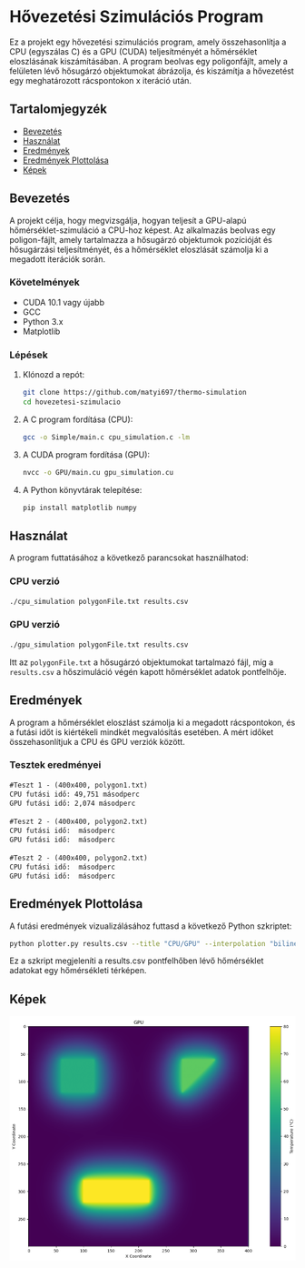 # Hővezetési Szimulációs Program

Ez a projekt egy hővezetési szimulációs program, amely összehasonlítja a CPU (egyszálas C) és a GPU (CUDA) teljesítményét a hőmérséklet eloszlásának kiszámításában. A program beolvas egy poligonfájlt, amely a felületen lévő hősugárzó objektumokat ábrázolja, és kiszámítja a hővezetést egy meghatározott rácspontokon x iteráció után.

## Tartalomjegyzék

- [Bevezetés](#bevezetés)
- [Használat](#használat)
- [Eredmények](#eredmények)
- [Eredmények Plottolása](#eredmények-plottolása)
- [Képek](#képek)

## Bevezetés

A projekt célja, hogy megvizsgálja, hogyan teljesít a GPU-alapú hőmérséklet-szimuláció a CPU-hoz képest. Az alkalmazás beolvas egy poligon-fájlt, amely tartalmazza a hősugárzó objektumok pozícióját és hősugárzási teljesítményét, és a hőmérséklet eloszlását számolja ki a megadott iterációk során.

### Követelmények

- CUDA 10.1 vagy újabb
- GCC
- Python 3.x
- Matplotlib

### Lépések

1. Klónozd a repót:
   ```bash
   git clone https://github.com/matyi697/thermo-simulation
   cd hovezetesi-szimulacio
   ```

2. A C program fordítása (CPU):
   ```bash
   gcc -o Simple/main.c cpu_simulation.c -lm
   ```

3. A CUDA program fordítása (GPU):
   ```bash
   nvcc -o GPU/main.cu gpu_simulation.cu
   ```

4. A Python könyvtárak telepítése:
   ```bash
   pip install matplotlib numpy
   ```

## Használat

A program futtatásához a következő parancsokat használhatod:

### CPU verzió
```bash
./cpu_simulation polygonFile.txt results.csv
```

### GPU verzió
```bash
./gpu_simulation polygonFile.txt results.csv
```

Itt az `polygonFile.txt` a hősugárzó objektumokat tartalmazó fájl, míg a `results.csv` a hőszimuláció végén kapott hőmérséklet adatok pontfelhője.

## Eredmények

A program a hőmérséklet eloszlást számolja ki a megadott rácspontokon, és a futási időt is kiértékeli mindkét megvalósítás esetében. A mért időket összehasonlítjuk a CPU és GPU verziók között.

### Tesztek eredményei
```plaintext
#Teszt 1 - (400x400, polygon1.txt)
CPU futási idő: 49,751 másodperc
GPU futási idő: 2,074 másodperc

#Teszt 2 - (400x400, polygon2.txt)
CPU futási idő:  másodperc
GPU futási idő:  másodperc

#Teszt 2 - (400x400, polygon2.txt)
CPU futási idő:  másodperc
GPU futási idő:  másodperc
```

## Eredmények Plottolása

A futási eredmények vizualizálásához futtasd a következő Python szkriptet:

```bash
python plotter.py results.csv --title "CPU/GPU" --interpolation "bilinear"
```

Ez a szkript megjeleníti a results.csv pontfelhőben lévő hőmérséklet adatokat egy hőmérsékleti térképen.

## Képek

![Hőmérséklet térkép CPU](Images/result_gpu.png)